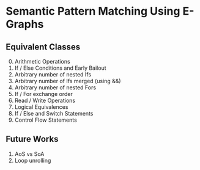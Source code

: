 # Semantic Pattern Matching Using E-Graphs

## Equivalent Classes

0. Arithmetic Operations
1. If / Else Conditions and Early Bailout
2. Arbitrary number of nested Ifs
3. Arbitrary number of Ifs merged (using &&)
4. Arbitrary number of nested Fors
5. If / For exchange order
6. Read / Write Operations
7. Logical Equivalences
8. If / Else and Switch Statements
9. Control Flow Statements

## Future Works

1. AoS vs SoA
2. Loop unrolling

